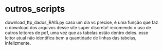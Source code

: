 # outros_scripts

download_ftp_dados_RAIS.py
caso um dia vc precise, é uma função que faz o download dos arquivos desse site super discreto! recomendo o uso de outros leitores de pdf, uma vez que as
tabelas estão dentro deles. esse leitor atual não identifica bem a quantidade de linhas das tabelas, infelizmente. 
